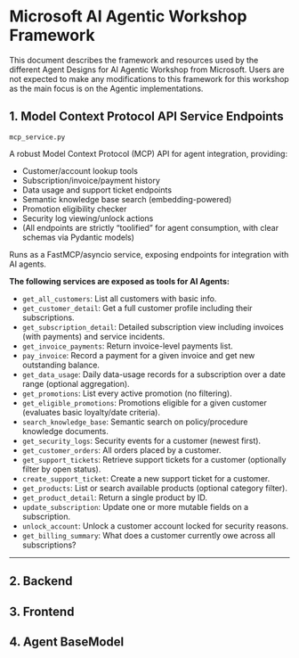 
# Microsoft AI Agentic Workshop Framework 
  
This document describes the framework and resources used by the different Agent Designs for AI Agentic Workshop from Microsoft. 
Users are not expected to make any modifications to this framework for this workshop as the main focus is on the Agentic implementations. 

## 1. Model Context Protocol API Service Endpoints  

`mcp_service.py`
  
A robust Model Context Protocol (MCP) API for agent integration, providing:  
- Customer/account lookup tools  
- Subscription/invoice/payment history  
- Data usage and support ticket endpoints  
- Semantic knowledge base search (embedding-powered)  
- Promotion eligibility checker  
- Security log viewing/unlock actions  
- (All endpoints are strictly “toolified” for agent consumption, with clear schemas via Pydantic models)  
  
Runs as a FastMCP/asyncio service, exposing endpoints for integration with AI agents.
  
**The following services are exposed as tools for AI Agents:**  
  
- `get_all_customers`: List all customers with basic info.  
- `get_customer_detail`: Get a full customer profile including their subscriptions.  
- `get_subscription_detail`: Detailed subscription view including invoices (with payments) and service incidents.  
- `get_invoice_payments`: Return invoice-level payments list.  
- `pay_invoice`: Record a payment for a given invoice and get new outstanding balance.  
- `get_data_usage`: Daily data-usage records for a subscription over a date range (optional aggregation).  
- `get_promotions`: List every active promotion (no filtering).  
- `get_eligible_promotions`: Promotions eligible for a given customer (evaluates basic loyalty/date criteria).  
- `search_knowledge_base`: Semantic search on policy/procedure knowledge documents.  
- `get_security_logs`: Security events for a customer (newest first).  
- `get_customer_orders`: All orders placed by a customer.  
- `get_support_tickets`: Retrieve support tickets for a customer (optionally filter by open status).  
- `create_support_ticket`: Create a new support ticket for a customer.  
- `get_products`: List or search available products (optional category filter).  
- `get_product_detail`: Return a single product by ID.  
- `update_subscription`: Update one or more mutable fields on a subscription.  
- `unlock_account`: Unlock a customer account locked for security reasons.  
- `get_billing_summary`: What does a customer currently owe across all subscriptions?  
  
---  
  
  
  
## 2. Backend  
  
## 3. Frontend

## 4. Agent BaseModel
  